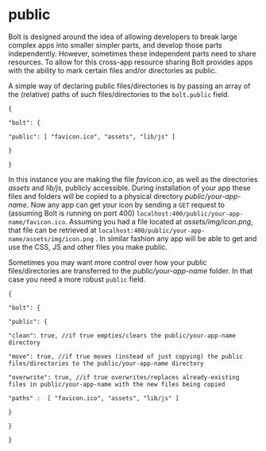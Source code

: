 # public

Bolt is designed around the idea of allowing developers to break large complex apps into smaller simpler parts, and develop those parts independently. However, sometimes these independent parts need to share resources. To allow for this cross-app resource sharing Bolt provides apps with the ability to mark certain files and\/or directories as public.

A simple way of declaring public files\/directories is by passing an array of the \(relative\) paths of such files\/directories to the `bolt.public` field.

`{`

`"bolt": {`

`"public": [ "favicon.ico", "assets", "lib/js" ]`

`}`

`}`

In this instance you are making the file _favicon.ico_, as well as the directories _assets_ and _lib\/js_, publicly accessible. During installation of your app these files and folders will be copied to a physical directory _public\/your-app-name_. Now any app can get your icon by sending a `GET` request to \(assuming Bolt is running on port 400\) `localhost:400/public/your-app-name/favicon.ico`. Assuming you had a file located at _assets\/img\/icon.png_, that file can be retrieved at  `localhost:400/public/your-app-name/assets/img/icon.png` . In similar fashion any app will be able to get and use the CSS, JS and other files you make public.

Sometimes you may want more control over how your public files\/directories are transferred to the _public\/your-app-name_ folder. In that case you need a more robust `public` field.

`{`

`"bolt": {`

`"public": {`

`"clean": true, //if true empties/clears the public/your-app-name directory`

`"move": true, //if true moves (instead of just copying) the public files/directories to the public/your-app-name directory`

`"overwrite": true, //if true overwrites/replaces already-existing files in public/your-app-name with the new files being copied`

`"paths" :  [ "favicon.ico", "assets", "lib/js" ]`

`}`

`}`

`}`

